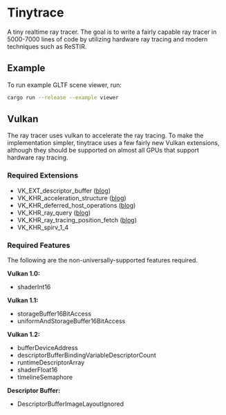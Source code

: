 # Tinytrace
A tiny realtime ray tracer.
The goal is to write a fairly capable ray tracer in 5000-7000 lines of code by utilizing hardware ray tracing and modern techniques such as ReSTIR.

## Example
To run example GLTF scene viewer, run:
```bash
cargo run --release --example viewer
```

## Vulkan
The ray tracer uses vulkan to accelerate the ray tracing. To make the implementation simpler, tinytrace uses a few fairly new Vulkan extensions, although they should be supported on almost all GPUs that support hardware ray tracing.

### Required Extensions

* VK_EXT_descriptor_buffer ([blog](https://www.khronos.org/blog/vk-ext-descriptor-buffer))
* VK_KHR_acceleration_structure ([blog](https://www.khronos.org/blog/ray-tracing-in-vulkan#Acceleration_Structures))
* VK_KHR_deferred_host_operations ([blog](https://www.khronos.org/blog/ray-tracing-in-vulkan#blog_Deferred_Operations))
* VK_KHR_ray_query ([blog](https://www.khronos.org/blog/ray-tracing-in-vulkan#blog_Ray_Queries))
* VK_KHR_ray_tracing_position_fetch ([blog](https://www.khronos.org/blog/introducing-vulkan-ray-tracing-position-fetch-extension))
* VK_KHR_spirv_1_4

### Required Features
The following are the non-universally-supported features required.

**Vulkan 1.0:**
* shaderInt16

**Vulkan 1.1:**
* storageBuffer16BitAccess
* uniformAndStorageBuffer16BitAccess

**Vulkan 1.2:**
* bufferDeviceAddress
* descriptorBufferBindingVariableDescriptorCount
* runtimeDescriptorArray
* shaderFloat16
* timelineSemaphore

**Descriptor Buffer:**
* DescriptorBufferImageLayoutIgnored
